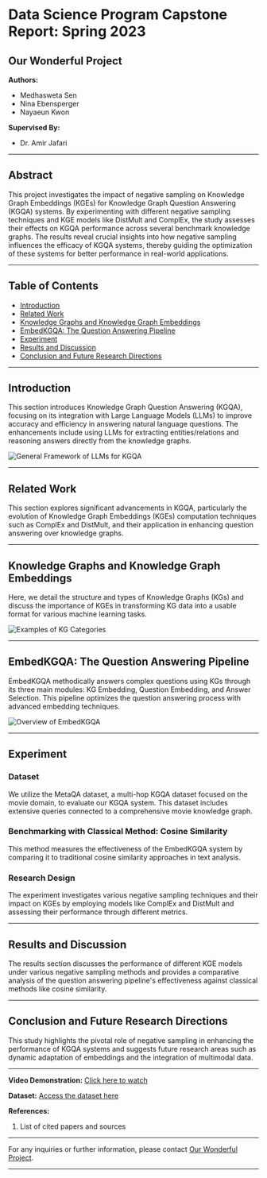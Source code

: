 # Data Science Program Capstone Report: Spring 2023

## Our Wonderful Project

**Authors:**
- Medhasweta Sen 
- Nina Ebensperger
- Nayaeun Kwon

**Supervised By:**
- Dr. Amir Jafari

---

## Abstract

This project investigates the impact of negative sampling on Knowledge Graph Embeddings (KGEs) for Knowledge Graph Question Answering (KGQA) systems. By experimenting with different negative sampling techniques and KGE models like DistMult and ComplEx, the study assesses their effects on KGQA performance across several benchmark knowledge graphs. The results reveal crucial insights into how negative sampling influences the efficacy of KGQA systems, thereby guiding the optimization of these systems for better performance in real-world applications.

---

## Table of Contents

- [Introduction](#introduction)
- [Related Work](#related-work)
- [Knowledge Graphs and Knowledge Graph Embeddings](#knowledge-graphs-and-knowledge-embeddings)
- [EmbedKGQA: The Question Answering Pipeline](#embedkgqa-the-question-answering-pipeline)
- [Experiment](#experiment)
- [Results and Discussion](#results-and-discussion)
- [Conclusion and Future Research Directions](#conclusion-and-future-research-directions)

---

## Introduction

This section introduces Knowledge Graph Question Answering (KGQA), focusing on its integration with Large Language Models (LLMs) to improve accuracy and efficiency in answering natural language questions. The enhancements include using LLMs for extracting entities/relations and reasoning answers directly from the knowledge graphs.

![General Framework of LLMs for KGQA]([https://i.imgur.com/example.png](https://miro.medium.com/v2/resize:fit:1086/format:webp/1*JSHShzlkC_pAMpI-U4VKIg.png))


---

## Related Work

This section explores significant advancements in KGQA, particularly the evolution of Knowledge Graph Embeddings (KGEs) computation techniques such as ComplEx and DistMult, and their application in enhancing question answering over knowledge graphs.

---

## Knowledge Graphs and Knowledge Graph Embeddings

Here, we detail the structure and types of Knowledge Graphs (KGs) and discuss the importance of KGEs in transforming KG data into a usable format for various machine learning tasks.

![Examples of KG Categories](link-to-image)

---

## EmbedKGQA: The Question Answering Pipeline

EmbedKGQA methodically answers complex questions using KGs through its three main modules: KG Embedding, Question Embedding, and Answer Selection. This pipeline optimizes the question answering process with advanced embedding techniques.

![Overview of EmbedKGQA](link-to-image)

---

## Experiment

### Dataset

We utilize the MetaQA dataset, a multi-hop KGQA dataset focused on the movie domain, to evaluate our KGQA system. This dataset includes extensive queries connected to a comprehensive movie knowledge graph.

### Benchmarking with Classical Method: Cosine Similarity

This method measures the effectiveness of the EmbedKGQA system by comparing it to traditional cosine similarity approaches in text analysis.

### Research Design

The experiment investigates various negative sampling techniques and their impact on KGEs by employing models like ComplEx and DistMult and assessing their performance through different metrics.

---

## Results and Discussion

The results section discusses the performance of different KGE models under various negative sampling methods and provides a comparative analysis of the question answering pipeline's effectiveness against classical methods like cosine similarity.

---

## Conclusion and Future Research Directions

This study highlights the pivotal role of negative sampling in enhancing the performance of KGQA systems and suggests future research areas such as dynamic adaptation of embeddings and the integration of multimodal data.

---

**Video Demonstration:** [Click here to watch](link-to-video)

**Dataset:** [Access the dataset here](link-to-dataset)

**References:**
1. List of cited papers and sources

---

For any inquiries or further information, please contact [Our Wonderful Project](mailto:contact@ourwonderfulproject.org).

---
